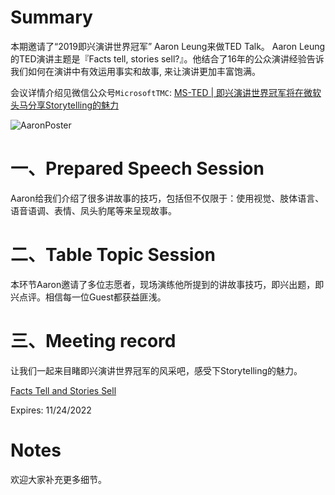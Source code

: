 # Summary

本期邀请了“2019即兴演讲世界冠军” Aaron Leung来做TED Talk。
Aaron Leung的TED演讲主题是『Facts tell, stories sell?』。他结合了16年的公众演讲经验告诉我们如何在演讲中有效运用事实和故事, 来让演讲更加丰富饱满。

会议详情介绍见微信公众号`MicrosoftTMC`: [MS-TED | 即兴演讲世界冠军将在微软头马分享Storytelling的魅力](https://mp.weixin.qq.com/s?__biz=MzA4NzMwNzcyMA==&mid=2655377126&idx=1&sn=dfd32db65b2c1705cb77b8e7d7a771be&chksm=8b8a1241bcfd9b57e63f971dba126f86667948e53f830d15127e4996972d2c1b2c86a9817446&token=1888323131&lang=zh_CN#rd)

![AaronPoster](https://user-images.githubusercontent.com/24701101/198203937-934ebaa5-bb1b-4044-8138-64cbffcbe19e.png)

# 一、Prepared Speech Session
Aaron给我们介绍了很多讲故事的技巧，包括但不仅限于：使用视觉、肢体语言、语音语调、表情、凤头豹尾等来呈现故事。

# 二、Table Topic Session
本环节Aaron邀请了多位志愿者，现场演练他所提到的讲故事技巧，即兴出题，即兴点评。相信每一位Guest都获益匪浅。

# 三、Meeting record
让我们一起来目睹即兴演讲世界冠军的风采吧，感受下Storytelling的魅力。

[Facts Tell and Stories Sell](https://microsoftapc-my.sharepoint.com/:v:/g/personal/xinglinyu_microsoft_com/EfIIzkr9OWhOmPNOSA8fd3ABdMB18bhg8YH1YMQWA3cQmg?e=BN55Za)

Expires: 11/24/2022

# Notes
欢迎大家补充更多细节。
